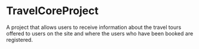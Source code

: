 # TravelCoreProject
A project that allows users to receive information about the travel tours offered to users on the site and where the users who have been booked are registered.

